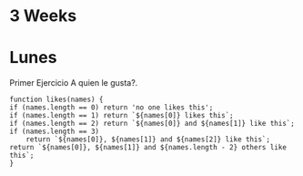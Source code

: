 # 3 Weeks
# Lunes

Primer Ejercicio    A quien le gusta?.

    function likes(names) {
    if (names.length == 0) return 'no one likes this';
    if (names.length == 1) return `${names[0]} likes this`;
    if (names.length == 2) return `${names[0]} and ${names[1]} like this`;
    if (names.length == 3)
        return `${names[0]}, ${names[1]} and ${names[2]} like this`;
    return `${names[0]}, ${names[1]} and ${names.length - 2} others like this`;
    }


